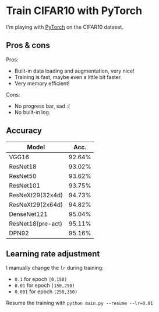 # Train CIFAR10 with PyTorch

I'm playing with [PyTorch](http://pytorch.org/) on the CIFAR10 dataset.

## Pros & cons
Pros:
- Built-in data loading and augmentation, very nice!
- Training is fast, maybe even a little bit faster.
- Very memory efficient!

Cons:
- No progress bar, sad :(
- No built-in log.

## Accuracy
| Model             | Acc.        |
| ----------------- | ----------- |
| VGG16             | 92.64%      |
| ResNet18          | 93.02%      |
| ResNet50          | 93.62%      |
| ResNet101         | 93.75%      |
| ResNeXt29(32x4d)  | 94.73%      |
| ResNeXt29(2x64d)  | 94.82%      |
| DenseNet121       | 95.04%      |
| ResNet18(pre-act) | 95.11%      |
| DPN92             | 95.16%      |

## Learning rate adjustment
I manually change the `lr` during training:
- `0.1` for epoch `[0,150)`
- `0.01` for epoch `[150,250)`
- `0.001` for epoch `[250,350)`

Resume the training with `python main.py --resume --lr=0.01`
